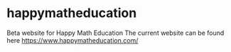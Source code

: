 # happymatheducation

Beta website for Happy Math Education
The current website can be found here
https://www.happymatheducation.com/
